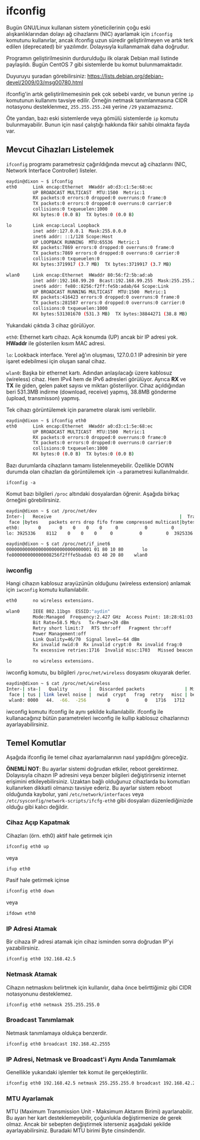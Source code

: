 # ifconfig

Bugün GNU/Linux kullanan sistem yöneticilerinin çoğu eski alışkanlıklarından dolayı ağ cihazlarını (NIC) ayarlamak için ```ifconfig``` komutunu kullanırlar, ancak ifconfig uzun süredir geliştirilmeyen ve artık terk edilen (deprecated) bir yazılımdır. Dolayısıyla kullanmamak daha doğrudur.

Programın geliştirilmesinin durdurulduğu ilk olarak Debian mail listinde paylaşıldı. Bugün CentOS 7 gibi sistemlerde bu komut bulunmamaktadır.

Duyuruyu şuradan görebilirsiniz: https://lists.debian.org/debian-devel/2009/03/msg00780.html

ifconfig'in artık geliştirilmemesinin pek çok sebebi vardır, ve bunun yerine ```ip``` komutunun kullanımı tavsiye edilir. Örneğin netmask tanımlanmasına CIDR notasyonu desteklenmez, ```255.255.255.248``` yerine ```/29``` yazamazsınız.

Öte yandan, bazı eski sistemlerde veya gömülü sistemlerde ```ip``` komutu bulunmayabilir. Bunun için nasıl çalıştığı hakkında fikir sahibi olmakta fayda var.

## Mevcut Cihazları Listelemek

```ifconfig``` programı parametresiz çağırıldığında mevcut ağ cihazlarını (NIC, Network Interface Controller) listeler.

```bash
eaydin@dixon ~ $ ifconfig
eth0      Link encap:Ethernet  HWaddr a0:d3:c1:5e:68:ec  
          UP BROADCAST MULTICAST  MTU:1500  Metric:1
          RX packets:0 errors:0 dropped:0 overruns:0 frame:0
          TX packets:0 errors:0 dropped:0 overruns:0 carrier:0
          collisions:0 txqueuelen:1000 
          RX bytes:0 (0.0 B)  TX bytes:0 (0.0 B)

lo        Link encap:Local Loopback  
          inet addr:127.0.0.1  Mask:255.0.0.0
          inet6 addr: ::1/128 Scope:Host
          UP LOOPBACK RUNNING  MTU:65536  Metric:1
          RX packets:7869 errors:0 dropped:0 overruns:0 frame:0
          TX packets:7869 errors:0 dropped:0 overruns:0 carrier:0
          collisions:0 txqueuelen:0 
          RX bytes:3719917 (3.7 MB)  TX bytes:3719917 (3.7 MB)

wlan0     Link encap:Ethernet  HWaddr 80:56:f2:5b:ad:ab  
          inet addr:192.168.99.20  Bcast:192.168.99.255  Mask:255.255.255.0
          inet6 addr: fe80::8256:f2ff:fe5b:adab/64 Scope:Link
          UP BROADCAST RUNNING MULTICAST  MTU:1500  Metric:1
          RX packets:416423 errors:0 dropped:0 overruns:0 frame:0
          TX packets:281587 errors:0 dropped:0 overruns:0 carrier:0
          collisions:0 txqueuelen:1000 
          RX bytes:531301670 (531.3 MB)  TX bytes:38844271 (38.8 MB)
```

Yukarıdaki çıktıda 3 cihaz görülüyor.

```eth0```: Ethernet kartı cihazı. Açık konumda (UP) ancak bir IP adresi yok. **HWaddr** ile gösterilen kısım MAC adresi.

```lo```: Lookback interface. Yerel ağ'ın oluşması, 127.0.0.1 IP adresinin bir yere işaret edebilmesi için oluşan sanal cihaz.

```wlan0```: Başka bir ethernet kartı. Adından anlaşılacağı üzere kablosuz (wireless) cihaz. Hem IPv4 hem de IPv6 adresleri görülüyor. Ayrıca **RX** ve **TX** ile giden, gelen paket sayısı ve miktarı gösteriliyor. Cihaz açıldığından beri 531.3MB indirme (download, receive) yapmış, 38.8MB gönderme (upload, transmisson) yapmış.

Tek cihazı görüntülemek için parametre olarak ismi verilebilir.

```bash
eaydin@dixon ~ $ ifconfig eth0
eth0      Link encap:Ethernet  HWaddr a0:d3:c1:5e:68:ec  
          UP BROADCAST MULTICAST  MTU:1500  Metric:1
          RX packets:0 errors:0 dropped:0 overruns:0 frame:0
          TX packets:0 errors:0 dropped:0 overruns:0 carrier:0
          collisions:0 txqueuelen:1000 
          RX bytes:0 (0.0 B)  TX bytes:0 (0.0 B)
```


Bazı durumlarda cihazların tamamı listelenmeyebilir. Özellikle DOWN durumda olan cihazları da görüntülemek için ```-a``` parametresi kullanılmalıdır.

```ifconfig -a```

Komut bazı bilgileri ```/proc``` altındaki dosyalardan öğrenir. Aşağıda birkaç örneğini görebilirsiniz.

```bash
eaydin@dixon ~ $ cat /proc/net/dev
Inter-|   Receive                                                |  Transmit
 face |bytes    packets errs drop fifo frame compressed multicast|bytes    packets errs drop fifo colls carrier compressed
eth0:       0       0    0    0    0     0          0         0        0       0    0    0    0     0       0          0
lo: 3925336    8112    0    0    0     0          0         0  3925336    8112    0    0    0     0       0          0
```

```bash
eaydin@dixon ~ $ cat /proc/net/if_inet6
00000000000000000000000000000001 01 80 10 80       lo
fe800000000000008256f2fffe5badab 03 40 20 80    wlan0
```

### iwconfig

Hangi cihazın kablosuz arayüzünün olduğunu (wireless extension) anlamak için ```iwconfig``` komutu kullanılabilir.

```bash
eth0      no wireless extensions.

wlan0     IEEE 802.11bgn  ESSID:"aydin"  
          Mode:Managed  Frequency:2.427 GHz  Access Point: 18:28:61:D3:B2:ED   
          Bit Rate=58.5 Mb/s   Tx-Power=20 dBm   
          Retry short limit:7   RTS thr:off   Fragment thr:off
          Power Management:off
          Link Quality=46/70  Signal level=-64 dBm  
          Rx invalid nwid:0  Rx invalid crypt:0  Rx invalid frag:0
          Tx excessive retries:1716  Invalid misc:1703   Missed beacon:0

lo        no wireless extensions.
```

iwconfig komutu, bu bilgileri ```/proc/net/wireless``` dosyasını okuyarak derler.

```bash
eaydin@dixon ~ $ cat /proc/net/wireless
Inter-| sta-|   Quality        |   Discarded packets               | Missed | WE
 face | tus | link level noise |  nwid  crypt   frag  retry   misc | beacon | 22
 wlan0: 0000   44.  -66.  -256        0      0      0   1716   1712        0
```

iwconfig komutu ifconfig ile aynı şekilde kullanılabilir. ifconfig ile kullanacağınız bütün parametreleri iwconfig ile kullıp kablosuz cihazlarınızı ayarlayabilirsiniz.

## Temel Komutlar

Aşağıda ifconfig ile temel cihaz ayarlamalarının nasıl yapıldığını göreceğiz.

**ÖNEMLİ NOT**: Bu ayarlar sistemi doğrudan etkiler, reboot gerektirmez. Dolayısıyla cihazın IP adresini veya benzer bilgileri değiştirirseniz internet erişimini etkileyebilirsiniz. Uzaktan bağlı olduğunuz cihazlarda bu komutları kullanırken dikkatli olmanızı tavsiye ederiz. Bu ayarlar sistem reboot olduğunda kaybolur, yani ```/etc/network/interfaces``` veya ```/etc/sysconfig/network-scripts/ifcfg-eth0``` gibi dosyaları düzenlediğinizde olduğu gibi kalıcı değildir.

### Cihaz Açıp Kapatmak

Cihazları (örn. eth0) aktif hale getirmek için

```bash
ifconfig eth0 up
```

veya 

```bash
ifup eth0
```

Pasif hale getirmek içinse

```bash
ifconfig eth0 down
```

veya

```bash
ifdown eth0
```

### IP Adresi Atamak

Bir cihaza IP adresi atamak için cihaz isminden sonra doğrudan IP'yi yazabilirsiniz.

```bash
ifconfig eth0 192.168.42.5
```

### Netmask Atamak

Cihazın netmaskını belirtmek için kullanılır, daha önce belirttiğimiz gibi CIDR notasyonunu desteklemez.

```bash
ifconfig eth0 netmask 255.255.255.0
```

### Broadcast Tanımlamak

Netmask tanımlamaya oldukça benzerdir.

```bash
ifconfig eth0 broadcast 192.168.42.2555
```

### IP Adresi, Netmask ve Broadcast'i Aynı Anda Tanımlamak

Genellikle yukarıdaki işlemler tek komut ile gerçekleştirilir.

```bash
ifconfig eth0 192.168.42.5 netmask 255.255.255.0 broadcast 192.168.42.255
```

### MTU Ayarlamak

MTU (Maximum Transmission Unit - Maksimum Aktarım Birimi) ayarlanabilir. Bu ayarı her kart desteklemeyebilir, çoğunlukla değiştirmenize de gerek olmaz. Ancak bir sebepten değiştirmek isterseniz aşağıdaki şekilde ayarlayabilirsiniz. Buradaki MTU birimi Byte cinsindendir. 
